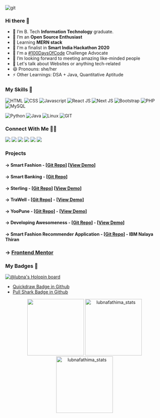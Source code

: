 ![git](https://user-images.githubusercontent.com/69050759/186909679-888fc782-37aa-42de-a37b-a2374c211b51.gif)

### Hi there 👋

- 🔭 I’m B. Tech **Information Technology** graduate.  
- 👯 I’m an **Open Source Enthusiast**
- 🌱 Learning **MERN stack**
- 🤖 I'm a finalist in **Smart India Hackathon 2020**
- 🚩 I'm a [#100DaysOfCode](https://twitter.com/MsCoder1) Challenge Advocate
- 🤔 I’m looking forward to meeting amazing like-minded people
- 💬 Let's talk about Websites or anything tech-related
- 😄 Pronouns: she/her
- ⚡ Other Learnings: DSA + Java, Quantitative Aptitude
<!-- - 📫 How to reach me: [Twitter](https://twitter.com/MsCoder1) -->

### My Skills 🚀
![HTML](https://img.shields.io/badge/html5-%3776AB.svg?style=for-the-badge&logo=html5&logoColor=white&color=E34F26)
![CSS](https://img.shields.io/badge/css3-%1572B6.svg?style=for-the-badge&logo=css3&logoColor=white&color=1572B6)
![Javascript](https://img.shields.io/badge/javscript-%F7DF1E.svg?style=for-the-badge&logo=javascript&logoColor=black&color=F7DF1E)
![React JS](https://img.shields.io/badge/react-%3776AB.svg?style=for-the-badge&logo=react&logoColor=white&color=61DBFB)
![Next JS](https://img.shields.io/badge/next-%3776AB.svg?style=for-the-badge&logo=next&logoColor=white&color=3C873A)
![Bootstrap](https://img.shields.io/badge/bootstrap-%3776AB.svg?style=for-the-badge&logo=bootstrap&logoColor=white&color=563D7C)
![PHP](https://img.shields.io/badge/php-%777BB4.svg?style=for-the-badge&logo=php&logoColor=white&color=777BB4)
![MySQL](https://img.shields.io/badge/mysql-%4479A1.svg?style=for-the-badge&logo=mysql&logoColor=white&color=4479A1)
<!-- ![Mongodb](https://img.shields.io/badge/mongodb-%3776AB.svg?style=for-the-badge&logo=mongodb&logoColor=white&color=4DB33D)
![Express JS](https://img.shields.io/badge/express-%3776AB.svg?style=for-the-badge&logo=express&logoColor=white&color=cb3837)
![Node JS](https://img.shields.io/badge/node-%3776AB.svg?style=for-the-badge&logo=node.js&logoColor=white&color=3C873A) -->
![Python](https://img.shields.io/badge/python-%3776AB.svg?style=for-the-badge&logo=python&logoColor=white&color=3776AB)
![Java](https://img.shields.io/badge/java-%7396.svg?style=for-the-badge&logo=java&logoColor=white&color=007396)
![Linux](https://img.shields.io/badge/linux-%FCC624.svg?style=for-the-badge&logo=linux&logoColor=black&color=FCC624)
![GIT](https://img.shields.io/badge/git-%3776AB.svg?style=for-the-badge&logo=git&logoColor=white&color=F05032)  

### Connect With Me 🤝🤝
[<img src = "https://img.shields.io/badge/twitter-%2320A1F1.svg?&style=for-the-badge&logo=twitter&logoColor=white">](https://twitter.com/MsCoder1)
[<img src="https://img.shields.io/badge/linkedin-%230077B5.svg?&style=for-the-badge&logo=linkedin&logoColor=white" />](https://www.linkedin.com/in/lubna-fathima-n/)
[<img src = "https://img.shields.io/badge/Portfolio-%ff69b4.svg?&style=for-the-badge&logo=user&logoColor=white">](https://lubnafathima.github.io/portfolio/)
[<img src="https://img.shields.io/badge/linkfree-%230077B5.svg?&style=for-the-badge&logo=linktree&logoColor=white" />](https://linkfree.eddiehub.io/lubnafathima)
[<img src = "https://img.shields.io/badge/hashnode-%2320A1F1.svg?&style=for-the-badge&logo=hashnode&logoColor=white">](https://hashnode.com/@lubnafathima)
[<img src="https://img.shields.io/badge/dev-%230077B5.svg?&style=for-the-badge&logo=dev&logoColor=white" />](https://dev.to/lubnafathima)

### Projects
#### -> Smart Fashion - [[Git Repo](https://github.com/lubnafathima/smart-fashion)]  [[View Demo](https://smartfashionapplication.000webhostapp.com/template/home.php)]   
#### -> Smart Banking - [[Git Repo](https://github.com/lubnafathima/smart-banking)]  
#### -> Sterling - [[Git Repo](https://github.com/lubnafathima/sterling-non_profit_healthcare)]  [[View Demo](https://lubnafathima.github.io/sterling-non_profit_healthcare/)]  
#### -> TraWell - [[Git Repo](https://github.com/lubnafathima/TraWell)] - [[View Demo](https://lubnafathima.github.io/TraWell/)]

#### -> YooPune - [[Git Repo](https://github.com/lubnafathima/yoopune)] - [[View Demo](https://yoopune.000webhostapp.com/)]  
#### -> Developing Awesomeness - [[Git Repo](https://github.com/lubnafathima/portfolio)] - [[View Demo](https://lubnafathima.github.io/portfolio/)]  
#### -> Smart Fashion Recommender Application - [[Git Repo](https://github.com/IBM-EPBL/IBM-Project-43829-1660719913)] - IBM Nalaya Thiran

### -> [Frontend Mentor](https://www.frontendmentor.io/profile/lubnafathima)  

### My Badges 🏅
[![@lubna's Holopin board](https://holopin.io/api/user/board?user=lubna)](https://holopin.io/@lubna)  
- [Quickdraw Badge in Github](https://github.com/users/lubnafathima/achievements/quickdraw)  
- [Pull Shark Badge in Github](https://github.com/users/lubnafathima/achievements/pull-shark)  

<p align="center">
<img height="180em" src="https://github-readme-stats.vercel.app/api?username=lubnafathima&show_icons=true&theme=tokyonight" />
<img height="180em" src="https://github-readme-stats.vercel.app/api/top-langs/?username=lubnafathima&layout=compact&theme=tokyonight" alt="lubnafathima_stats" />  
<img height="180em" src="https://github-readme-streak-stats.herokuapp.com/?user=lubnafathima&theme=tokyonight" alt="lubnafathima_stats"/>
</p>



<!-- This is a comment
Just for my reference


# Heading 1
## Heading 2
### Heading 3
#### Heading 4
##### Heading 5
###### Heading 6

Heading must be in same order

This is **bold** and This is **multiple word with bold** (remember between * and first letter there should be any space)

This is *italics*

~~I am Striked~~

Other type of link:
<a href="[http://eddiejaoude.io](https://lubnafathima.github.io/portfolio/)">My Protfolio</a>


###### LIST
###### Unordered List
- item 1
- item 2
- item 3

(or)

* item 1
* item 2
* item 3

(or)

<ul>
    <li>item 1</li>
    <li>item 2</li>
    <li>item 3</li>
</ul>


###### Ordered List
1. item 1
2. item 2
3. item 3

(or)

<ol>
    <li>item 1</li>
    <li>item 2</li>
    <li>item 3</li>
</ol>

(or)

1. item 1
1. item 2
1. item 3

###### CHECKLIST
- [x] item 1
- [ ] item 2
- [ ] item 3

###### Nested lists

- item 1
   - sub item 1a
   - sub item 1b
   - sub item 1c
- item 2
- item 3

###### TABLE

        | Column 1 | Column 2 | Column 3 |
        | :--- | :--- | :--- |
        | Row 1, Column 1 | Row 1, Column 2 | Row 1, Column 3 |
        | Row 2, Column 1 | Row 2, Column 2 | Row 2, Column 3 |
        | Row 3, Column 1 | Row 3, Column 2 | Row 3, Column 3 |
    
(or)

        <table role="table">
            <thead>
                <tr>
                    <th align="left">Column 1</th>
                    <th align="left">Column 2</th>
                    <th align="left">Column 3</th>
                </tr>
            </thead>
        <tbody>
            <tr>
                <td align="left">Row 1, Column 1</td>
                <td align="left">Row 1, Column 2</td>
                <td align="left">Row 1, Column 3</td>
            </tr>
            <tr>
                <td align="left">Row 2, Column 1</td>
                <td align="left">Row 2, Column 2</td>
                <td align="left">Row 2, Column 3</td>
            </tr>
            <tr>
                <td align="left">Row 3, Column 1</td>
                <td align="left">Row 3, Column 2</td>
                <td align="left">Row 3, Column 3</td>
            </tr>
            </tbody>
        </table>

###### To change column alignment
        | Left aligned | Right aligned | Centered |
        | :--- | ---: | :---: |
        | Row 1a | Row 1b | Row 1c |
        | Row 2a | Row 2b | Row 2c |
        | Row 3a | Row 3b | Row 3c |


###### Inline code

    
        You can use the code `const name = 'Eddie Jaoude'` in your config file.
    
###### Code block

    
        ```
        const name = 'Eddie Jaoude';
        
        console.log(name);
        ```

###### Code highlighting

    
        ```ts
        const name = 'Eddie Jaoude';
        
        console.log(name);
        ```
    
###### Code diff

    
        ```diff
        - const firstname = 'Eddie';
        + const firstname = 'Sara';
        const lastname = 'Jaoude';
        
        console.log(firstname, lastname);
        ```

###### Quotes

        > This is a quote to give context
        
        I agree with this idea

###### Collapsable Content

        <details>
          <summary>Click to expand!</summary>
          
            ## More great tips!

            - item 1 
            - item 2
        </details>


###### You can also embed HTML

<table role="table">
            <thead>
                <tr>
                    <th align="left">Column 1</th>
                    <th align="left">Column 2</th>
                    <th align="left">Column 3</th>
                </tr>
            </thead>
        <tbody>
            <tr>
                <td align="left">
                    <ul>
                        <li>Item 1</li>
                        <li>Item 2</li>
                        <li>Item 3</li>
                    </ul>
                </td>
                <td align="left">Row 1, Column 2</td>
                <td align="left">Row 1, Column 3</td>
            </tr>
            <tr>
                <td align="left">Row 2, Column 1</td>
                <td align="left">Row 2, Column 2</td>
                <td align="left">Row 2, Column 3</td>
            </tr>
            <tr>
                <td align="left">Row 3, Column 1</td>
                <td align="left">Row 3, Column 2</td>
                <td align="left">Row 3, Column 3</td>
            </tr>
            </tbody>
        </table>


###### Different syntax can be `Misc`

        - item 1 with **bold** text
        - item 2 with *italic* text
        - item 3 ~~is not needed anymore~~

To customize ur github
https://github.com/anuraghazra/github-readme-stats
https://www.eddiejaoude.io/course-github-profile/index

Reference
-->
